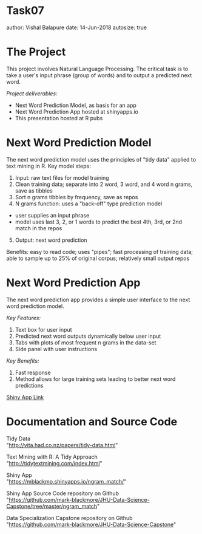 Task07
========================================================
author: Vishal Balapure
date: 14-Jun-2018
autosize: true

The Project
========================================================

This project involves Natural Language Processing.  The critical task is to 
take a user's input phrase (group of words) and to output a predicted next word.  

*Project deliverables:*  

- Next Word Prediction Model, as basis for an app
- Next Word Prediction App hosted at shinyapps.io
- This presentation hosted at R pubs

Next Word Prediction Model
========================================================
The next word prediction model uses the principles of "tidy data" applied to text mining in R. Key model steps: 

1. Input: raw text files for model training
2. Clean training data; separate into 2 word, 3 word, and 4 word n grams, save as tibbles
3. Sort n grams tibbles by frequency, save as repos
4. N grams function: uses a "back-off" type prediction model
  - user supplies an input phrase
  - model uses last 3, 2, or 1 words to predict the best 4th, 3rd, or 2nd match in the repos
5. Output: next word prediction

Benefits: easy to read code; uses "pipes"; fast processing of training data; able to sample up to 25% of original corpus; relatively small output repos

Next Word Prediction App
========================================================
The next word prediction app provides a simple user interface to the next word prediction model.  

*Key Features:*  

1. Text box for user input  
2. Predicted next word outputs dynamically below user input  
3. Tabs with plots of most frequent n grams in the data-set
4. Side panel with user instructions  

*Key Benefits:*  

1. Fast response  
2. Method allows for large training sets leading to better next word predictions

[Shiny App Link](https://mblackmo.shinyapps.io/ngram_match/) 

Documentation and Source Code
========================================================
Tidy Data  
"http://vita.had.co.nz/papers/tidy-data.html"

Text Mining with R: A Tidy Approach  
"http://tidytextmining.com/index.html"

Shiny App    
"https://mblackmo.shinyapps.io/ngram_match/"

Shiny App Source Code repository on Github    
"https://github.com/mark-blackmore/JHU-Data-Science-Capstone/tree/master/ngram_match"

Data Specialization Capstone repository on Github    
"https://github.com/mark-blackmore/JHU-Data-Science-Capstone"
